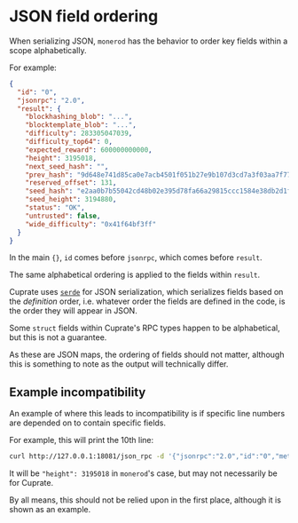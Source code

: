 # JSON field ordering
When serializing JSON, `monerod` has the behavior to order key fields within a scope alphabetically.

For example:
```json
{
  "id": "0",
  "jsonrpc": "2.0",
  "result": {
    "blockhashing_blob": "...",
    "blocktemplate_blob": "...",
    "difficulty": 283305047039,
    "difficulty_top64": 0,
    "expected_reward": 600000000000,
    "height": 3195018,
    "next_seed_hash": "",
    "prev_hash": "9d648e741d85ca0e7acb4501f051b27e9b107d3cd7a3f03aa7f776089117c81a",
    "reserved_offset": 131,
    "seed_hash": "e2aa0b7b55042cd48b02e395d78fa66a29815ccc1584e38db2d1f0e8485cd44f",
    "seed_height": 3194880,
    "status": "OK",
    "untrusted": false,
    "wide_difficulty": "0x41f64bf3ff"
  }
}
```
In the main `{}`, `id` comes before `jsonrpc`, which comes before `result`.

The same alphabetical ordering is applied to the fields within `result`.

Cuprate uses [`serde`](https://docs.rs/serde) for JSON serialization,
which serializes fields based on the _definition_ order, i.e. whatever
order the fields are defined in the code, is the order they will appear
in JSON.

Some `struct` fields within Cuprate's RPC types happen to be alphabetical, but this is not a guarantee.

As these are JSON maps, the ordering of fields should not matter,
although this is something to note as the output will technically differ.

## Example incompatibility
An example of where this leads to incompatibility is if specific
line numbers are depended on to contain specific fields.

For example, this will print the 10th line:
```bash
curl http://127.0.0.1:18081/json_rpc -d '{"jsonrpc":"2.0","id":"0","method":"get_block_template","params":{"wallet_address":"44GBHzv6ZyQdJkjqZje6KLZ3xSyN1hBSFAnLP6EAqJtCRVzMzZmeXTC2AHKDS9aEDTRKmo6a6o9r9j86pYfhCWDkKjbtcns","reserve_size":60}' -H 'Content-Type: application/json' | sed -n 10p
```
It will be `"height": 3195018` in `monerod`'s case, but may not necessarily be for Cuprate.

By all means, this should not be relied upon in the first place, although it is shown as an example.
